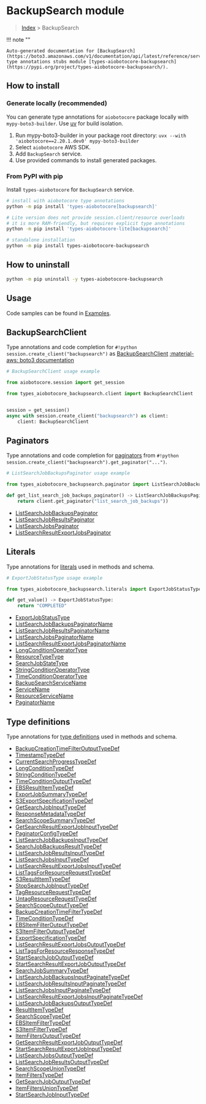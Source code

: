 # BackupSearch module

> [Index](../README.md) > BackupSearch


!!! note ""

    Auto-generated documentation for [BackupSearch](https://boto3.amazonaws.com/v1/documentation/api/latest/reference/services/backupsearch.html#backupsearch)
    type annotations stubs module [types-aiobotocore-backupsearch](https://pypi.org/project/types-aiobotocore-backupsearch/).

## How to install

### Generate locally (recommended)

You can generate type annotations for `aiobotocore` package locally with `mypy-boto3-builder`.
Use [uv](https://docs.astral.sh/uv/getting-started/installation/) for build isolation.

1. Run mypy-boto3-builder in your package root directory: `uvx --with 'aiobotocore==2.20.1.dev0' mypy-boto3-builder`
1. Select `aiobotocore` AWS SDK.
1. Add `BackupSearch` service.
1. Use provided commands to install generated packages.



### From PyPI with pip

Install `types-aiobotocore` for `BackupSearch` service.

```bash
# install with aiobotocore type annotations
python -m pip install 'types-aiobotocore[backupsearch]'

# Lite version does not provide session.client/resource overloads
# it is more RAM-friendly, but requires explicit type annotations
python -m pip install 'types-aiobotocore-lite[backupsearch]'

# standalone installation
python -m pip install types-aiobotocore-backupsearch
```



## How to uninstall

```bash
python -m pip uninstall -y types-aiobotocore-backupsearch
```

## Usage

Code samples can be found in [Examples](./usage.md).

## BackupSearchClient

Type annotations and code completion for  `#!python session.create_client("backupsearch")` as [BackupSearchClient](./client.md)
[:material-aws: boto3 documentation](https://boto3.amazonaws.com/v1/documentation/api/latest/reference/services/backupsearch.html#BackupSearch.Client)

```python
# BackupSearchClient usage example

from aiobotocore.session import get_session

from types_aiobotocore_backupsearch.client import BackupSearchClient


session = get_session()
async with session.create_client("backupsearch") as client:
    client: BackupSearchClient
```


## Paginators

Type annotations and code completion for
[paginators](./paginators.md)
from `#!python session.create_client("backupsearch").get_paginator("...")`.

```python
# ListSearchJobBackupsPaginator usage example

from types_aiobotocore_backupsearch.paginator import ListSearchJobBackupsPaginator

def get_list_search_job_backups_paginator() -> ListSearchJobBackupsPaginator:
    return client.get_paginator("list_search_job_backups"))
```

- [ListSearchJobBackupsPaginator](./paginators.md#listsearchjobbackupspaginator)
- [ListSearchJobResultsPaginator](./paginators.md#listsearchjobresultspaginator)
- [ListSearchJobsPaginator](./paginators.md#listsearchjobspaginator)
- [ListSearchResultExportJobsPaginator](./paginators.md#listsearchresultexportjobspaginator)








## Literals

Type annotations for [literals](./literals.md) used in methods and schema.

```python
# ExportJobStatusType usage example

from types_aiobotocore_backupsearch.literals import ExportJobStatusType

def get_value() -> ExportJobStatusType:
    return "COMPLETED"
```

- [ExportJobStatusType](./literals.md#exportjobstatustype)
- [ListSearchJobBackupsPaginatorName](./literals.md#listsearchjobbackupspaginatorname)
- [ListSearchJobResultsPaginatorName](./literals.md#listsearchjobresultspaginatorname)
- [ListSearchJobsPaginatorName](./literals.md#listsearchjobspaginatorname)
- [ListSearchResultExportJobsPaginatorName](./literals.md#listsearchresultexportjobspaginatorname)
- [LongConditionOperatorType](./literals.md#longconditionoperatortype)
- [ResourceTypeType](./literals.md#resourcetypetype)
- [SearchJobStateType](./literals.md#searchjobstatetype)
- [StringConditionOperatorType](./literals.md#stringconditionoperatortype)
- [TimeConditionOperatorType](./literals.md#timeconditionoperatortype)
- [BackupSearchServiceName](./literals.md#backupsearchservicename)
- [ServiceName](./literals.md#servicename)
- [ResourceServiceName](./literals.md#resourceservicename)
- [PaginatorName](./literals.md#paginatorname)




## Type definitions

Type annotations for [type definitions](./type_defs.md) used in methods and schema.

- [BackupCreationTimeFilterOutputTypeDef](./type_defs.md#backupcreationtimefilteroutputtypedef)
- [TimestampTypeDef](./type_defs.md#timestamptypedef)
- [CurrentSearchProgressTypeDef](./type_defs.md#currentsearchprogresstypedef)
- [LongConditionTypeDef](./type_defs.md#longconditiontypedef)
- [StringConditionTypeDef](./type_defs.md#stringconditiontypedef)
- [TimeConditionOutputTypeDef](./type_defs.md#timeconditionoutputtypedef)
- [EBSResultItemTypeDef](./type_defs.md#ebsresultitemtypedef)
- [ExportJobSummaryTypeDef](./type_defs.md#exportjobsummarytypedef)
- [S3ExportSpecificationTypeDef](./type_defs.md#s3exportspecificationtypedef)
- [GetSearchJobInputTypeDef](./type_defs.md#getsearchjobinputtypedef)
- [ResponseMetadataTypeDef](./type_defs.md#responsemetadatatypedef)
- [SearchScopeSummaryTypeDef](./type_defs.md#searchscopesummarytypedef)
- [GetSearchResultExportJobInputTypeDef](./type_defs.md#getsearchresultexportjobinputtypedef)
- [PaginatorConfigTypeDef](./type_defs.md#paginatorconfigtypedef)
- [ListSearchJobBackupsInputTypeDef](./type_defs.md#listsearchjobbackupsinputtypedef)
- [SearchJobBackupsResultTypeDef](./type_defs.md#searchjobbackupsresulttypedef)
- [ListSearchJobResultsInputTypeDef](./type_defs.md#listsearchjobresultsinputtypedef)
- [ListSearchJobsInputTypeDef](./type_defs.md#listsearchjobsinputtypedef)
- [ListSearchResultExportJobsInputTypeDef](./type_defs.md#listsearchresultexportjobsinputtypedef)
- [ListTagsForResourceRequestTypeDef](./type_defs.md#listtagsforresourcerequesttypedef)
- [S3ResultItemTypeDef](./type_defs.md#s3resultitemtypedef)
- [StopSearchJobInputTypeDef](./type_defs.md#stopsearchjobinputtypedef)
- [TagResourceRequestTypeDef](./type_defs.md#tagresourcerequesttypedef)
- [UntagResourceRequestTypeDef](./type_defs.md#untagresourcerequesttypedef)
- [SearchScopeOutputTypeDef](./type_defs.md#searchscopeoutputtypedef)
- [BackupCreationTimeFilterTypeDef](./type_defs.md#backupcreationtimefiltertypedef)
- [TimeConditionTypeDef](./type_defs.md#timeconditiontypedef)
- [EBSItemFilterOutputTypeDef](./type_defs.md#ebsitemfilteroutputtypedef)
- [S3ItemFilterOutputTypeDef](./type_defs.md#s3itemfilteroutputtypedef)
- [ExportSpecificationTypeDef](./type_defs.md#exportspecificationtypedef)
- [ListSearchResultExportJobsOutputTypeDef](./type_defs.md#listsearchresultexportjobsoutputtypedef)
- [ListTagsForResourceResponseTypeDef](./type_defs.md#listtagsforresourceresponsetypedef)
- [StartSearchJobOutputTypeDef](./type_defs.md#startsearchjoboutputtypedef)
- [StartSearchResultExportJobOutputTypeDef](./type_defs.md#startsearchresultexportjoboutputtypedef)
- [SearchJobSummaryTypeDef](./type_defs.md#searchjobsummarytypedef)
- [ListSearchJobBackupsInputPaginateTypeDef](./type_defs.md#listsearchjobbackupsinputpaginatetypedef)
- [ListSearchJobResultsInputPaginateTypeDef](./type_defs.md#listsearchjobresultsinputpaginatetypedef)
- [ListSearchJobsInputPaginateTypeDef](./type_defs.md#listsearchjobsinputpaginatetypedef)
- [ListSearchResultExportJobsInputPaginateTypeDef](./type_defs.md#listsearchresultexportjobsinputpaginatetypedef)
- [ListSearchJobBackupsOutputTypeDef](./type_defs.md#listsearchjobbackupsoutputtypedef)
- [ResultItemTypeDef](./type_defs.md#resultitemtypedef)
- [SearchScopeTypeDef](./type_defs.md#searchscopetypedef)
- [EBSItemFilterTypeDef](./type_defs.md#ebsitemfiltertypedef)
- [S3ItemFilterTypeDef](./type_defs.md#s3itemfiltertypedef)
- [ItemFiltersOutputTypeDef](./type_defs.md#itemfiltersoutputtypedef)
- [GetSearchResultExportJobOutputTypeDef](./type_defs.md#getsearchresultexportjoboutputtypedef)
- [StartSearchResultExportJobInputTypeDef](./type_defs.md#startsearchresultexportjobinputtypedef)
- [ListSearchJobsOutputTypeDef](./type_defs.md#listsearchjobsoutputtypedef)
- [ListSearchJobResultsOutputTypeDef](./type_defs.md#listsearchjobresultsoutputtypedef)
- [SearchScopeUnionTypeDef](./type_defs.md#searchscopeuniontypedef)
- [ItemFiltersTypeDef](./type_defs.md#itemfilterstypedef)
- [GetSearchJobOutputTypeDef](./type_defs.md#getsearchjoboutputtypedef)
- [ItemFiltersUnionTypeDef](./type_defs.md#itemfiltersuniontypedef)
- [StartSearchJobInputTypeDef](./type_defs.md#startsearchjobinputtypedef)

